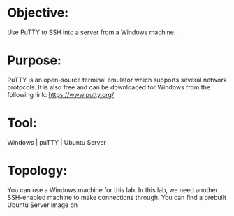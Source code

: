 # Objective:
Use PuTTY to SSH into a server from a Windows machine.

# Purpose:
PuTTY is an open-source terminal emulator which supports several network protocols. It is also free and can be downloaded for Windows from the following link: https://www.putty.org/

# Tool:
Windows | puTTY | Ubuntu Server

# Topology:

You can use a Windows machine for this lab. In this lab, we need another SSH-enabled machine to make connections through. You can find a prebuilt Ubuntu Server image on
